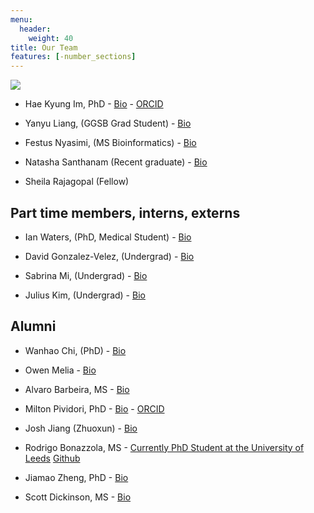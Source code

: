 ```yaml
---
menu:
  header:
    weight: 40
title: Our Team
features: [-number_sections]
---
```


![](https://storage.googleapis.com/imlab-public/web-pictures/2020/imlab-zoom-2020-Sept-Oct-Collage.png)

- Hae Kyung Im, PhD - [Bio](#about) - [ORCID](https://orcid.org/0000-0003-0333-5685)

- Yanyu Liang, (GGSB Grad Student) - [Bio](https://github.com/liangyy)

- Festus Nyasimi, (MS Bioinformatics) - [Bio](https://github.com/Fnyasimi)

- Natasha Santhanam (Recent graduate) - [Bio](https://github.com/natashasanthanam)

- Sheila Rajagopal (Fellow)

## Part time members, interns, externs

- Ian Waters, (PhD, Medical Student) - [Bio](https://github.com/watersia)

- David Gonzalez-Velez, (Undergrad) - [Bio](https://github.com/DGV98)

- Sabrina Mi, (Undergrad) - [Bio](https://github.com/sabrina-mi)

- Julius Kim, (Undergrad) - [Bio](https://github.com/theMechanic23/homepage)

## Alumni

- Wanhao Chi, (PhD) - [Bio](https://github.com/wchi1)

- Owen Melia - [Bio](https://github.com/meliao)

- Alvaro Barbeira, MS - [Bio](https://github.com/heroico)

- Milton Pividori, PhD - [Bio](https://github.com/miltondp) - [ORCID](https://orcid.org/0000-0002-3035-4403)

- Josh Jiang (Zhuoxun) - [Bio](https://www.linkedin.com/in/zhuoxun-jiang-63499767/)

- Rodrigo Bonazzola, MS - [Currently PhD Student at the University of Leeds](http://www.cistib.org/index.php/people/students/rodrigo-bonazzola) [Github](https://github.com/rbonazzola)

- Jiamao Zheng, PhD - [Bio](https://github.com/jiamaozheng)

- Scott Dickinson, MS - [Bio](https://github.com/ScottPDickinson)



